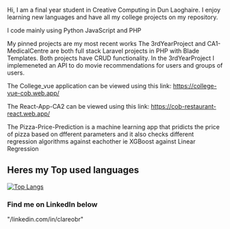 Hi, I am a final year student in Creative Computing in Dun Laoghaire. I enjoy learning new languages and have all my college projects on my repository.

I code mainly using Python JavaScript and PHP

My pinned projects are my most recent works
The 3rdYearProject and CA1-MedicalCentre are both full stack Laravel projects in PHP with Blade Templates. Both projects have CRUD functionality. In the 3rdYearProject I implemeneted an API to do movie recommendations for users and groups of users.

The College_vue application can be viewed using this link: https://college-vue-cob.web.app/

The React-App-CA2 can be viewed using this link: https://cob-restaurant-react.web.app/

The Pizza-Price-Prediction is a machine learning app that pridicts the price of pizza based on dfferent parameters and it also checks different regression algorithms against eachother ie XGBoost against Linear Regression

## Heres my Top used languages 
[![Top Langs](https://github-readme-stats.vercel.app/api/top-langs/?username=clareob5&layout=compact)](https://github.com/clareob5/github-readme-stats)

### Find me on LinkedIn below
 "/linkedin.com/in/clareobr"


